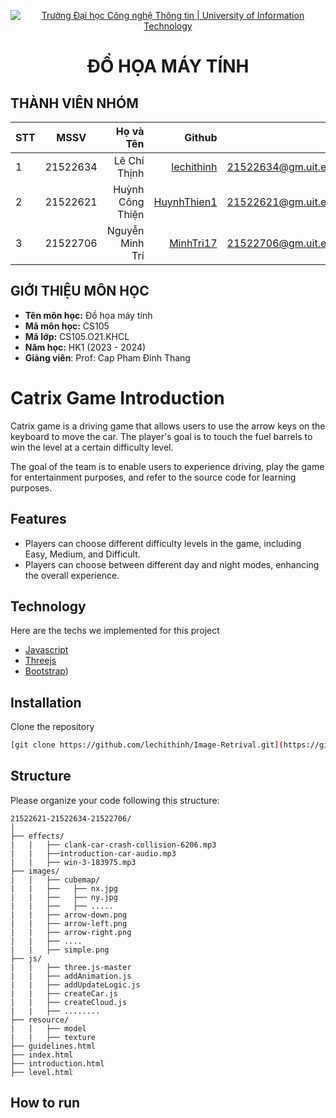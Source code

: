 <!-- Banner -->
<p align="center">
  <a href="https://www.uit.edu.vn/" title="Trường Đại học Công nghệ Thông tin" style="border: none;">
    <img src="https://i.imgur.com/WmMnSRt.png" alt="Trường Đại học Công nghệ Thông tin | University of Information Technology">
  </a>
</p>
<h1 align="center"><b>ĐỒ HỌA MÁY TÍNH</b></h>

## THÀNH VIÊN NHÓM

| STT |   MSSV   |       Họ và Tên |                     Github                                 |            Email                        |
| --- | :------: | --------------: |  --------------------------------------------------------: | ---------------------------------------:|
| 1   | 21522634 |  Lê Chí Thịnh   |  [lechithinh](https://github.com/lechithinh)               | 21522634@gm.uit.edu.vn                  |
| 2   | 21522621 | Huỳnh Công Thiện|  [HuynhThien1](https://github.com/HuynhThien1)             | 21522621@gm.uit.edu.vn                  |
| 3   | 21522706 | Nguyễn Minh Trí |  [MinhTri17](https://github.com/MinhTri17)                 | 21522706@gm.uit.edu.vn                  |


## GIỚI THIỆU MÔN HỌC

-   **Tên môn học:** Đồ họa máy tính
-   **Mã môn học:** CS105
-   **Mã lớp:** CS105.O21.KHCL
-   **Năm học:** HK1 (2023 - 2024)
-   **Giảng viên**: Prof: Cap Pham Đinh Thang


# Catrix Game Introduction

Catrix game is a driving game that allows users to use the arrow keys on the keyboard to move the car. The player's goal is to touch the fuel barrels to win the level at a certain difficulty level.


The goal of the team is to enable users to experience driving, play the game for entertainment purposes, and refer to the source code for learning purposes.



## Features


- Players can choose different difficulty levels in the game, including Easy, Medium, and Difficult.
- Players can choose between different day and night modes, enhancing the overall experience.

## Technology

Here are the techs we implemented for this project

-  [Javascript]([https://docs.streamlit.io/](https://developer.mozilla.org/en-US/docs/Web/JavaScript))
-  [Threejs]([https://pytorch.org/vision/main/models/generated/torchvision.models.vgg16.html#torchvision.models.VGG16_Weights](https://threejs.org/docs/))
-  [Bootstrap]([https://getbootstrap.com/docs/5.3/getting-started/introduction/))

## Installation
Clone the repository

```sh
[git clone https://github.com/lechithinh/Image-Retrival.git](https://github.com/lechithinh/Car-Matrix.git)
```

## Structure

Please organize your code following this structure: 

```
21522621-21522634-21522706/
│
├── effects/ 
|   |   ├── clank-car-crash-collision-6206.mp3
|   |   ├──introduction-car-audio.mp3
|   |   ├── win-3-183975.mp3
├── images/
|   |   ├── cubemap/
|   |   ├──   ├── nx.jpg
|   |   ├──   ├── ny.jpg
|   |   ├──   ├── .....
|   |   ├── arrow-down.png
|   |   ├── arrow-left.png
|   |   ├── arrow-right.png
|   |   ├── ....
|   |   ├── simple.png
├── js/
|   |   ├── three.js-master
|   |   ├── addAnimation.js
|   |   ├── addUpdateLogic.js
|   |   ├── createCar.js
|   |   ├── createCloud.js
|   |   ├── ........
├── resource/
|   |   ├── model
|   |   ├── texture
├── guidelines.html
├── index.html
├── introduction.html
├── level.html
```

## How to run
